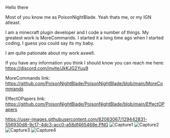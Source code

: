 Hello there

Most of you know me as PoisonNightBlade.
Yeah thats me, or my IGN atleast.

I am a minecraft plugin developer and I code a number of things.
My greatest work is MoreCommands. 
I started it a long time ago when I started coding.
I guess you could say its my baby.

I am quite pationate about my work aswell.

If you have any information you think I should know you can reach me here:
https://discord.com/invite/JkKJG2Yuu9

MoreCommands link: https://github.com/PoisonNightBlade/PoisonNightBlade/blob/main/MoreCommands

EffectOPapers link: https://github.com/PoisonNightBlade/PoisonNightBlade/blob/main/EffectOPapers

https://user-images.githubusercontent.com/82063067/129442831-556930d8-9c17-4dc3-acc0-a58df465468e.PNG
![Capture1](https://user-images.githubusercontent.com/82063067/129442832-17b36ca3-ab86-4f0a-a380-6b28a7e91bd1.PNG)
![Capture2](https://user-images.githubusercontent.com/82063067/129442833-5d888b2b-a06b-417e-9e16-30794cc0c4d9.PNG)
![Capture3](https://user-images.githubusercontent.com/82063067/129442835-6a975696-ef54-49fe-8ac4-e924be0ef17d.PNG)
![Capture4](https://user-images.githubusercontent.com/82063067/129442836-23ae7f49-9dfb-4b34-866f-5454f2d9de59.PNG)
